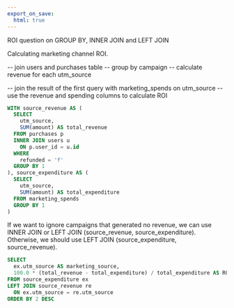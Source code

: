 ```yaml
---
export_on_save:
  html: true
---
```


ROI question on GROUP BY, INNER JOIN and LEFT JOIN

Calculating marketing channel ROI.

-- join users and purchases table
-- group by campaign
-- calculate revenue for each utm_source

-- join the result of the first query with marketing_spends on utm_source
-- use the revenue and spending columns to calculate ROI    


```sql
WITH source_revenue AS (
  SELECT 
    utm_source,
    SUM(amount) AS total_revenue
  FROM purchases p
  INNER JOIN users u
    ON p.user_id = u.id
  WHERE 
    refunded = 'f'
  GROUP BY 1
), source_expenditure AS (
  SELECT 
    utm_source,
    SUM(amount) AS total_expenditure
  FROM marketing_spends
  GROUP BY 1
)
```

If we want to ignore campaigns that generated no revenue, we can use INNER JOIN or LEFT JOIN (source_revenue, source_expenditure).
Otherwise, we should use LEFT JOIN (source_expenditure, source_revenue).

```sql
SELECT 
  ex.utm_source AS marketing_source,
  100.0 * (total_revenue - total_expenditure) / total_expenditure AS ROI
FROM source_expenditure ex
LEFT JOIN source_revenue re
  ON ex.utm_source = re.utm_source
ORDER BY 2 DESC
```